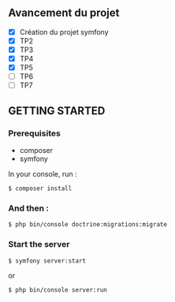 ## Avancement du projet
- [x] Création du projet symfony
- [x] TP2
- [x] TP3
- [x] TP4
- [x] TP5
- [ ] TP6
- [ ] TP7

## GETTING STARTED

### Prerequisites
- composer
- symfony

In your console, run :
```
$ composer install
```
### And then :
```
$ php bin/console doctrine:migrations:migrate
```

### Start the server

```
$ symfony server:start
```
or
```
$ php bin/console server:run
```
